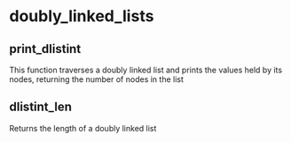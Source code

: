 # doubly_linked_lists

## print_dlistint

This function traverses a doubly linked list and prints the values held by
its nodes, returning the number of nodes in the list

## dlistint_len

Returns the length of a doubly linked list
